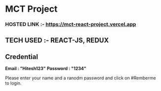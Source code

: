# MCT Project 

### HOSTED LINK :- https://mct-react-project.vercel.app

## TECH USED :- REACT-JS, REDUX 

## Credential

**Email : "Hitesh123"**
**Password : "1234"**

Please enter your name and a ranodm password and click on #Remberme to login. 


